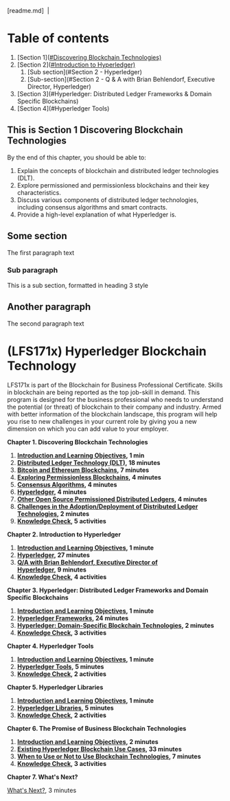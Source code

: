 [readme.md]
&nbsp;|&nbsp;
<!------------------------------------------------------------------------->
# Table of contents
1. [Section 1](<a href="S-1">#Discovering Blockchain Technologies)</a>
2. [Section 2](<a href="S-2">#Introduction to Hyperledger)</a>
    1. [Sub section](#Section 2 - Hyperledger)
    2. [Sub-section](#Section 2 - Q & A with Brian Behlendorf, Executive Director, Hyperledger)
3. [Section 3](#Hyperledger: Distributed Ledger Frameworks & Domain Specific Blockchains)
4. [Section 4](#Hyperledger Tools)

## This is Section 1 <a name="S-1">Discovering Blockchain Technologies</a>
By the end of this chapter, you should be able to:
1. Explain the concepts of blockchain and distributed ledger technologies (DLT).
2. Explore permissioned and permissionless blockchains and their key characteristics.
3. Discuss various components of distributed ledger technologies, including consensus algorithms and smart contracts.
4. Provide a high-level explanation of what Hyperledger is.


## Some section <a name="paragraph1"></a>
The first paragraph text

### Sub paragraph <a name="subsectionA"></a>
This is a sub section, formatted in heading 3 style

## Another paragraph <a name="paragraph2"></a>
The second paragraph text

<!------------------------------------------>
# **(LFS171x) Hyperledger Blockchain Technology**

LFS171x is part of the Blockchain for Business Professional Certificate. Skills in blockchain are being reported as the top job-skill in demand. This program is designed for the business professional who needs to understand the potential (or threat) of blockchain to their company and industry. Armed with better information of the blockchain landscape, this program will help you rise to new challenges in your current role by giving you a new dimension on which you can add value to your employer.

**Chapter 1. Discovering Blockchain Technologies**

1.  [**Introduction and Learning Objectives**](https://learning.edx.org/course/course-v1:LinuxFoundationX+LFS171x+3T2020/block-v1:LinuxFoundationX+LFS171x+3T2020+type@sequential+block@d694f1dc9ef04695a6d004c96aeb103a)**, 1 min**
2.  [**Distributed Ledger Technology (DLT)**](https://learning.edx.org/course/course-v1:LinuxFoundationX+LFS171x+3T2020/block-v1:LinuxFoundationX+LFS171x+3T2020+type@sequential+block@bf7a3e04813b46e79773b5b55f339861)**, 18 minutes**
3.  [**Bitcoin and Ethereum Blockchains**](https://learning.edx.org/course/course-v1:LinuxFoundationX+LFS171x+3T2020/block-v1:LinuxFoundationX+LFS171x+3T2020+type@sequential+block@ef416cef9de34087a8a5ef3b0abd41f1)**, 7 minutes**
4.  [**Exploring Permissionless Blockchains**](https://learning.edx.org/course/course-v1:LinuxFoundationX+LFS171x+3T2020/block-v1:LinuxFoundationX+LFS171x+3T2020+type@sequential+block@d827129e4f8343a0ad76ff5b6084c8ac)**, 4 minutes**
5.  [**Consensus Algorithms**](https://learning.edx.org/course/course-v1:LinuxFoundationX+LFS171x+3T2020/block-v1:LinuxFoundationX+LFS171x+3T2020+type@sequential+block@42a0909f1f6f4930a6501be2d72a5905)**, 4 minutes**
6.  [**Hyperledger**](https://learning.edx.org/course/course-v1:LinuxFoundationX+LFS171x+3T2020/block-v1:LinuxFoundationX+LFS171x+3T2020+type@sequential+block@a24e7d7d6d8b4a7a803d950bcfe9df33)**, 4 minutes**
7.  [**Other Open Source Permissioned Distributed Ledgers**](https://learning.edx.org/course/course-v1:LinuxFoundationX+LFS171x+3T2020/block-v1:LinuxFoundationX+LFS171x+3T2020+type@sequential+block@99aadc82bdd9412b9070ee31efe1f83e)**, 4 minutes**
8.  [**Challenges in the Adoption/Deployment of Distributed Ledger Technologies**](https://learning.edx.org/course/course-v1:LinuxFoundationX+LFS171x+3T2020/block-v1:LinuxFoundationX+LFS171x+3T2020+type@sequential+block@db02e6d2659642fcaae23847166ddd9c)**, 2 minutes**
9.  [**Knowledge Check**](https://learning.edx.org/course/course-v1:LinuxFoundationX+LFS171x+3T2020/block-v1:LinuxFoundationX+LFS171x+3T2020+type@sequential+block@c6637464303f45969c2647c6d94b36ef)**, 5 activities**

**Chapter 2. Introduction to Hyperledger**

1.  [**Introduction and Learning Objectives**](https://learning.edx.org/course/course-v1:LinuxFoundationX+LFS171x+3T2020/block-v1:LinuxFoundationX+LFS171x+3T2020+type@sequential+block@f55d7228882f4b4597c04451fb4fc9ae)**, 1 minute**
2.  [**Hyperledger**](https://learning.edx.org/course/course-v1:LinuxFoundationX+LFS171x+3T2020/block-v1:LinuxFoundationX+LFS171x+3T2020+type@sequential+block@f4538b2b3e9a4a859097247df7a4e80d)**, 27 minutes**
3.  [**Q/A with Brian Behlendorf, Executive Director of Hyperledger**](https://learning.edx.org/course/course-v1:LinuxFoundationX+LFS171x+3T2020/block-v1:LinuxFoundationX+LFS171x+3T2020+type@sequential+block@83d64062989a483d88d32ff3ceff68fd)**, 9 minutes**
4.  [**Knowledge Check**](https://learning.edx.org/course/course-v1:LinuxFoundationX+LFS171x+3T2020/block-v1:LinuxFoundationX+LFS171x+3T2020+type@sequential+block@dc24e9b74e8f4c7fa5dc876e0c1245ee)**, 4 activities**

**Chapter 3. Hyperledger: Distributed Ledger Frameworks and Domain Specific Blockchains**

1.  [**Introduction and Learning Objectives**](https://learning.edx.org/course/course-v1:LinuxFoundationX+LFS171x+3T2020/block-v1:LinuxFoundationX+LFS171x+3T2020+type@sequential+block@a73f62de2c6b4e5da130e53dd7515f78)**, 1 minute**
2.  [**Hyperledger Frameworks**](https://learning.edx.org/course/course-v1:LinuxFoundationX+LFS171x+3T2020/block-v1:LinuxFoundationX+LFS171x+3T2020+type@sequential+block@6a977492dec44c32a9e80c8a29372104)**, 24 minutes**
3.  [**Hyperledger: Domain-Specific Blockchain Technologies**](https://learning.edx.org/course/course-v1:LinuxFoundationX+LFS171x+3T2020/block-v1:LinuxFoundationX+LFS171x+3T2020+type@sequential+block@b034bd84c1f74e419fff536f0ffcc7f0)**, 2 minutes**
4.  [**Knowledge Check**](https://learning.edx.org/course/course-v1:LinuxFoundationX+LFS171x+3T2020/block-v1:LinuxFoundationX+LFS171x+3T2020+type@sequential+block@48c4facec8024897acebb3ade70b4346)**, 3 activities**

**Chapter 4. Hyperledger Tools**

1.  [**Introduction and Learning Objectives**](https://learning.edx.org/course/course-v1:LinuxFoundationX+LFS171x+3T2020/block-v1:LinuxFoundationX+LFS171x+3T2020+type@sequential+block@a1a2f84f4ad7423e807962310c93d7bb)**, 1 minute**
2.  [**Hyperledger Tools**](https://learning.edx.org/course/course-v1:LinuxFoundationX+LFS171x+3T2020/block-v1:LinuxFoundationX+LFS171x+3T2020+type@sequential+block@332729df129e4dbd8eb7a23102d3530c)**, 5 minutes**
3.  [**Knowledge Check**](https://learning.edx.org/course/course-v1:LinuxFoundationX+LFS171x+3T2020/block-v1:LinuxFoundationX+LFS171x+3T2020+type@sequential+block@b2df0548620544d2872e06ffa1d933f6)**, 2 activities**

**Chapter 5. Hyperledger Libraries**

1.  [**Introduction and Learning Objectives**](https://learning.edx.org/course/course-v1:LinuxFoundationX+LFS171x+3T2020/block-v1:LinuxFoundationX+LFS171x+3T2020+type@sequential+block@33984305f4fb42c1b9d43d60ede53cdb)**, 1 minute**
2.  [**Hyperledger Libraries**](https://learning.edx.org/course/course-v1:LinuxFoundationX+LFS171x+3T2020/block-v1:LinuxFoundationX+LFS171x+3T2020+type@sequential+block@54af0eeeaf5d4923a70df1b8350ed7c5)**, 5 minutes**
3.  [**Knowledge Check**](https://learning.edx.org/course/course-v1:LinuxFoundationX+LFS171x+3T2020/block-v1:LinuxFoundationX+LFS171x+3T2020+type@sequential+block@f9a6c4b4eafb4c2795a74fd846b0814d)**, 2 activities**

**Chapter 6. The Promise of Business Blockchain Technologies**

1.  [**Introduction and Learning Objectives**](https://learning.edx.org/course/course-v1:LinuxFoundationX+LFS171x+3T2020/block-v1:LinuxFoundationX+LFS171x+3T2020+type@sequential+block@d168db8b539140a1a7b9a3060c417bf2)**, 2 minutes**
2.  [**Existing Hyperledger Blockchain Use Cases**](https://learning.edx.org/course/course-v1:LinuxFoundationX+LFS171x+3T2020/block-v1:LinuxFoundationX+LFS171x+3T2020+type@sequential+block@79cebeccac2b43908eabd75e76ca8e24)**, 33 minutes**
3.  [**When to Use or Not to Use Blockchain Technologies**](https://learning.edx.org/course/course-v1:LinuxFoundationX+LFS171x+3T2020/block-v1:LinuxFoundationX+LFS171x+3T2020+type@sequential+block@6d82cf9ccfe742cbba395953d05ae771)**, 7 minutes**
4.  [**Knowledge Check**](https://learning.edx.org/course/course-v1:LinuxFoundationX+LFS171x+3T2020/block-v1:LinuxFoundationX+LFS171x+3T2020+type@sequential+block@67c48a2983f24fc6bfd1cb2f381ec921)**, 3 activities**

**Chapter 7. What's Next?**

[What's Next?](https://learning.edx.org/course/course-v1:LinuxFoundationX+LFS171x+3T2020/block-v1:LinuxFoundationX+LFS171x+3T2020+type@sequential+block@436bf2bb4d5641b28ee685b068e1857b), 3 minutes
